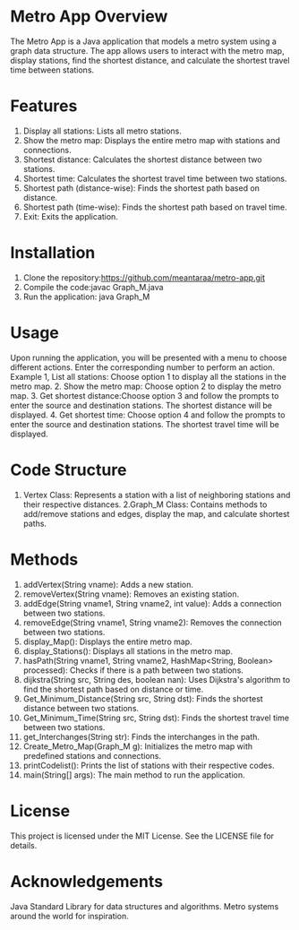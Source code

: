 # Metro App Overview
The Metro App is a Java application that models a metro system using a graph data structure. The app allows users to interact with the metro map, display stations, find the shortest distance, and calculate the shortest travel time between stations.

# Features
1. Display all stations: Lists all metro stations.
2. Show the metro map: Displays the entire metro map with stations and connections.
3. Shortest distance: Calculates the shortest distance between two stations.
4. Shortest time: Calculates the shortest travel time between two stations.
5. Shortest path (distance-wise): Finds the shortest path based on distance.
6. Shortest path (time-wise): Finds the shortest path based on travel time.
7. Exit: Exits the application.
   
# Installation
1. Clone the repository:https://github.com/meantaraa/metro-app.git
2. Compile the code:javac Graph_M.java
3. Run the application: java Graph_M
   
# Usage
Upon running the application, you will be presented with a menu to choose different actions. Enter the corresponding number to perform an action.
Example
1, List all stations: Choose option 1 to display all the stations in the metro map.
2. Show the metro map: Choose option 2 to display the metro map.
3. Get shortest distance:Choose option 3 and follow the prompts to enter the source and destination stations. The shortest distance will be displayed.
4. Get shortest time: Choose option 4 and follow the prompts to enter the source and destination stations. The shortest travel time will be displayed.

# Code Structure
1. Vertex Class: Represents a station with a list of neighboring stations and their respective distances.
2.Graph_M Class: Contains methods to add/remove stations and edges, display the map, and calculate shortest paths.

# Methods
1. addVertex(String vname): Adds a new station.
2. removeVertex(String vname): Removes an existing station.
3. addEdge(String vname1, String vname2, int value): Adds a connection between two stations.
4. removeEdge(String vname1, String vname2): Removes the connection between two stations.
5. display_Map(): Displays the entire metro map.
6. display_Stations(): Displays all stations in the metro map.
7. hasPath(String vname1, String vname2, HashMap<String, Boolean> processed): Checks if there is a path between two stations.
8. dijkstra(String src, String des, boolean nan): Uses Dijkstra's algorithm to find the shortest path based on distance or time.
9. Get_Minimum_Distance(String src, String dst): Finds the shortest distance between two stations.
10. Get_Minimum_Time(String src, String dst): Finds the shortest travel time between two stations.
11. get_Interchanges(String str): Finds the interchanges in the path.
12. Create_Metro_Map(Graph_M g): Initializes the metro map with predefined stations and connections.
13. printCodelist(): Prints the list of stations with their respective codes.
14. main(String[] args): The main method to run the application.

# License
This project is licensed under the MIT License. See the LICENSE file for details.

# Acknowledgements
Java Standard Library for data structures and algorithms.
Metro systems around the world for inspiration.
